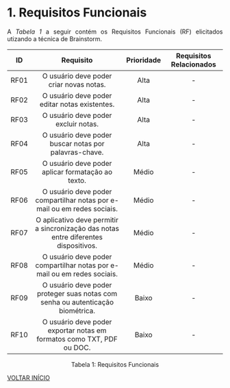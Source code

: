 # 1. Requisitos Funcionais

<p align="justify">A <i>Tabela 1</i> a seguir contém os Requisitos Funcionais (RF) elicitados utizando a técnica de Brainstorm.</p>

| ID   |                                 Requisito                                 | Prioridade | Requisitos Relacionados |
| :--: | :-----------------------------------------------------------------------: | :--------: | :---------: |
| RF01 |              O usuário deve poder criar novas notas.                      |  Alta      |      -      |
| RF02 |           O usuário deve poder editar notas existentes.                   |  Alta      |      -     |
| RF03 |             O usuário deve poder excluir notas.                           |  Alta      |      -     |
| RF04 |     O usuário deve poder buscar notas por palavras-chave.                 |  Alta      |      -     |
| RF05 |        O usuário deve poder aplicar formatação ao texto.                  |  Médio     |      -     |
| RF06 |  O usuário deve poder compartilhar notas por e-mail ou em redes sociais.  |  Médio     |     -       |
| RF07 | O aplicativo deve permitir a sincronização das notas entre diferentes dispositivos.  |  Médio     |   -      |
| RF08 |  O usuário deve poder compartilhar notas por e-mail ou em redes sociais.  |  Médio     |      -     |
| RF09 |  O usuário deve poder proteger suas notas com senha ou autenticação biométrica.  |  Baixo    |     -      |
| RF10 |  O usuário deve poder exportar notas em formatos como TXT, PDF ou DOC.  |  Baixo    |    -      |

<div style="text-align: center">
<p>Tabela 1: Requisitos Funcionais</p>
</div>

<a href="../README.md">VOLTAR INÍCIO</a>
